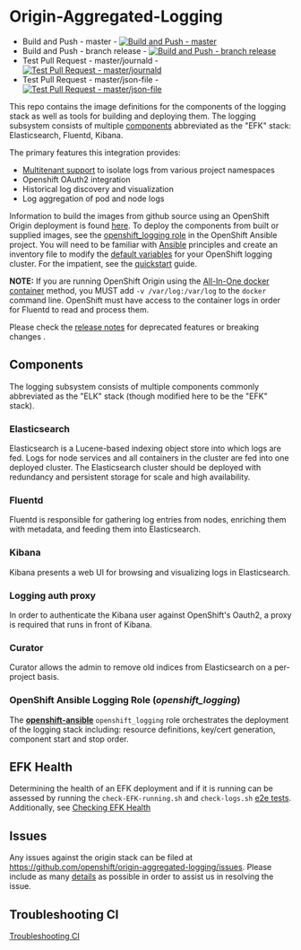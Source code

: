 # Origin-Aggregated-Logging
* Build and Push - master - [![Build and Push - master](https://ci.openshift.redhat.com/jenkins/buildStatus/icon?job=build-and-release-latest-origin-aggregated-logging)](https://ci.openshift.redhat.com/jenkins/view/All/job/build-and-release-latest-origin-aggregated-logging/)
* Build and Push - branch release - [![Build and Push - branch release](https://ci.openshift.redhat.com/jenkins/buildStatus/icon?job=push_origin_aggregated_logging_release)](https://ci.openshift.redhat.com/jenkins/view/All/job/push_origin_aggregated_logging_release/)
* Test Pull Request - master/journald - [![Test Pull Request - master/journald](https://ci.openshift.redhat.com/jenkins/buildStatus/icon?job=test_pull_request_openshift_ansible_logging)](https://ci.openshift.redhat.com/jenkins/view/All/job/test_pull_request_openshift_ansible_logging/)
* Test Pull Request - master/json-file - [![Test Pull Request - master/json-file](https://ci.openshift.redhat.com/jenkins/buildStatus/icon?job=test_pull_request_origin_aggregated_logging_json_file)](https://ci.openshift.redhat.com/jenkins/view/All/job/test_pull_request_origin_aggregated_logging_json_file/)

This repo contains the image definitions for the components of the logging
stack as well as tools for building and deploying them.  The logging subsystem
consists of multiple [components](#components) abbreviated as the "EFK"
stack: Elasticsearch, Fluentd, Kibana.

The primary features this integration provides:
* [Multitenant support](docs/access-control.md) to isolate logs from various project namespaces
* Openshift OAuth2 integration
* Historical log discovery and visualization
* Log aggregation of pod and node logs

Information to build the images from github source using an OpenShift
Origin deployment is found [here](HACKING.md).  To deploy the components from built or supplied images, see the
[openshift_logging role](https://github.com/openshift/openshift-ansible/tree/master/roles/openshift_logging)
in the OpenShift Ansible project.  You will need to be familiar with [Ansible](https://github.com/ansible/ansible)
principles and create an inventory file to modify the [default variables](https://github.com/openshift/openshift-ansible/blob/master/roles/openshift_logging/defaults/main.yml)
for your OpenShift logging cluster.  For the impatient, see the [quickstart](docs/quickstart.md) guide.

**NOTE:** If you are running OpenShift Origin using the
[All-In-One docker container](https://docs.openshift.org/latest/getting_started/administrators.html#running-in-a-docker-container)
method, you MUST add `-v /var/log:/var/log` to the `docker` command line.
OpenShift must have access to the container logs in order for Fluentd to read
and process them.

Please check the [release notes](docs/release_notes.md) for deprecated features or breaking changes .

## Components

The logging subsystem consists of multiple components commonly abbreviated
as the "ELK" stack (though modified here to be the "EFK" stack).

### Elasticsearch

Elasticsearch is a Lucene-based indexing object store into which logs
are fed. Logs for node services and all containers in the cluster are
fed into one deployed cluster. The Elasticsearch cluster should be deployed
with redundancy and persistent storage for scale and high availability.

### Fluentd

Fluentd is responsible for gathering log entries from nodes, enriching
them with metadata, and feeding them into Elasticsearch.

### Kibana

Kibana presents a web UI for browsing and visualizing logs in Elasticsearch.

### Logging auth proxy

In order to authenticate the Kibana user against OpenShift's Oauth2, a
proxy is required that runs in front of Kibana.

### Curator

Curator allows the admin to remove old indices from Elasticsearch on a per-project
basis.

### OpenShift Ansible Logging Role (***openshift_logging***)

The [**openshift-ansible**](https://github.com/openshift/openshift-ansible) ```openshift_logging``` role orchestrates the deployment
of the logging stack including: resource definitions, key/cert generation, component
start and stop order.

## EFK Health

Determining the health of an EFK deployment and if it is running can be assessed
by running the `check-EFK-running.sh` and `check-logs.sh` [e2e tests](hack/testing/).
Additionally, see [Checking EFK Health](docs/checking-efk-health.md)

## Issues

Any issues against the origin stack can be filed at https://github.com/openshift/origin-aggregated-logging/issues.  Please
include as many [details](docs/issues.md) as possible in order to assist us in resolving the issue.

## Troubleshooting CI
[Troubleshooting CI](docs/troubleshooting-ci.md)
